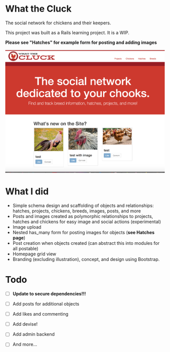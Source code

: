                                                
# What the Cluck
The social network for chickens and their keepers.

This project was built as a Rails learning project. It is a WIP.

**Please see "Hatches" for example form for posting and adding images**

![alt text](https://raw.githubusercontent.com/sgelbart/what-the-cluck/master/homescreen.png)

# What I did
- Simple schema design and scaffolding of objects and relationships: hatches, projects, chickens, breeds, images, posts, and more
- Posts and images created as polymorphic relationships to projects, hatches and chickens for easy image and social actions (experimental)
- Image upload
- Nested has_many form for posting images for objects (**see Hatches page**)
- Post creation when objects created (can abstract this into modules for all postable)
- Homepage grid view
- Branding (excluding illustration), concept, and design using Bootstrap.

# Todo
- [ ] **Update to secure dependencies!!!**
- [ ] Add posts for additional objects
- [ ] Add likes and commenting
- [ ] Add devise!
- [ ] Add admin backend
- [ ] And more...


